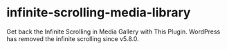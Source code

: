 # infinite-scrolling-media-library
Get back the Infinite Scrolling in Media Gallery with This Plugin. WordPress has removed the infinite scrolling since v5.8.0.
